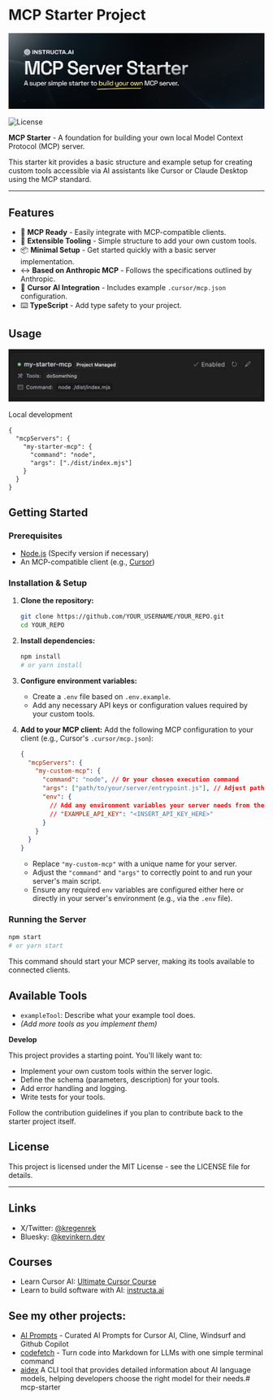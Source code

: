 # MCP Starter Project

![mcp starter](/public/banner.png)
<p>
  <img src="https://img.shields.io/badge/License-MIT-yellow?style=flat&colorA=18181B&colorB=28CF8D" alt="License">
  <!-- Add other relevant badges here, e.g., build status, stars -->
  <!-- <a href="YOUR_REPO_LINK/stargazers"><img src="https://img.shields.io/github/stars/YOUR_USERNAME/YOUR_REPO.svg?style=flat&colorA=18181B&colorB=28CF8D" alt="Stars"></a> -->
</p>

**MCP Starter** - A foundation for building your own local Model Context Protocol (MCP) server.

This starter kit provides a basic structure and example setup for creating custom tools accessible via AI assistants like Cursor or Claude Desktop using the MCP standard.

---

## Features

- 🚀 **MCP Ready** - Easily integrate with MCP-compatible clients.
- 🔧 **Extensible Tooling** - Simple structure to add your own custom tools.
- 📦 **Minimal Setup** - Get started quickly with a basic server implementation.
- ↔️ **Based on Anthropic MCP** - Follows the specifications outlined by Anthropic.
- 🤖 **Cursor AI Integration** - Includes example `.cursor/mcp.json` configuration.
- ⌨️ **TypeScript** - Add type safety to your project.

<!-- Add other features specific to your starter implementation -->

## Usage

![mcp starter](/public/starter2.jpg)

Local development

```
{
  "mcpServers": {
    "my-starter-mcp": {
      "command": "node",
      "args": ["./dist/index.mjs"]
    }
  }
}
```

## Getting Started

### Prerequisites

- [Node.js](https://nodejs.org/) (Specify version if necessary)
- An MCP-compatible client (e.g., [Cursor](https://cursor.com/))

### Installation & Setup

1.  **Clone the repository:**
    ```bash
    git clone https://github.com/YOUR_USERNAME/YOUR_REPO.git
    cd YOUR_REPO
    ```

2.  **Install dependencies:**
    ```bash
    npm install
    # or yarn install
    ```

3.  **Configure environment variables:**
    *   Create a `.env` file based on `.env.example`.
    *   Add any necessary API keys or configuration values required by your custom tools.

4.  **Add to your MCP client:**
    Add the following MCP configuration to your client (e.g., Cursor's `.cursor/mcp.json`):

    ```json
    {
      "mcpServers": {
        "my-custom-mcp": {
          "command": "node", // Or your chosen execution command
          "args": ["path/to/your/server/entrypoint.js"], // Adjust path as needed
          "env": {
            // Add any environment variables your server needs from the client side, if any
            // "EXAMPLE_API_KEY": "<INSERT_API_KEY_HERE>"
          }
        }
      }
    }
    ```
    *   Replace `"my-custom-mcp"` with a unique name for your server.
    *   Adjust the `"command"` and `"args"` to correctly point to and run your server's main script.
    *   Ensure any required `env` variables are configured either here or directly in your server's environment (e.g., via the `.env` file).

### Running the Server

```bash
npm start
# or yarn start
```

This command should start your MCP server, making its tools available to connected clients.

## Available Tools

*   `exampleTool`: Describe what your example tool does.
*   *(Add more tools as you implement them)*

**Develop**

This project provides a starting point. You'll likely want to:

*   Implement your own custom tools within the server logic.
*   Define the schema (parameters, description) for your tools.
*   Add error handling and logging.
*   Write tests for your tools.

Follow the contribution guidelines if you plan to contribute back to the starter project itself.

## License

This project is licensed under the MIT License - see the LICENSE file for details.

---

## Links

- X/Twitter: [@kregenrek](https://x.com/kregenrek)
- Bluesky: [@kevinkern.dev](https://bsky.app/profile/kevinkern.dev)

## Courses
- Learn Cursor AI: [Ultimate Cursor Course](https://www.instructa.ai/en/cursor-ai)
- Learn to build software with AI: [instructa.ai](https://www.instructa.ai)

## See my other projects:

* [AI Prompts](https://github.com/instructa/ai-prompts/blob/main/README.md) - Curated AI Prompts for Cursor AI, Cline, Windsurf and Github Copilot
* [codefetch](https://github.com/regenrek/codefetch) - Turn code into Markdown for LLMs with one simple terminal command
* [aidex](https://github.com/regenrek/aidex) A CLI tool that provides detailed information about AI language models, helping developers choose the right model for their needs.# mcp-starter
